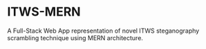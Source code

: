 # ITWS-MERN
A Full-Stack Web App representation of novel ITWS steganography scrambling technique using MERN architecture.
